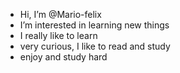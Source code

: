 - Hi, I’m @Mario-felix
- I’m interested in learning new things
- I really like to learn
- very curious, I like to read and study
- enjoy and study hard
<!---
Mario-felix/Mario-felix is a ✨ special ✨ repository because its `README.md` (this file) appears on your GitHub profile.
You can click the Preview link to take a look at your changes.
--->
